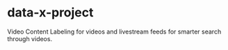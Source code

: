 # data-x-project
Video Content Labeling for videos and livestream feeds for smarter search through videos.
